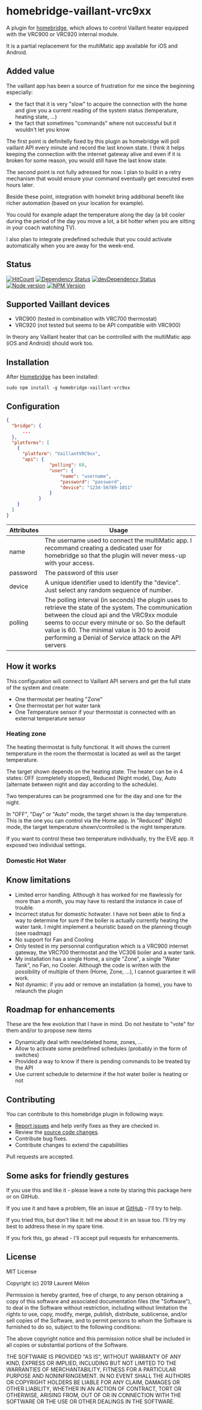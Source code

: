 # homebridge-vaillant-vrc9xx

A plugin for [homebridge](https://github.com/nfarina/homebridge), which allows to control Vaillant heater equipped with the VRC900 or VRC920 internal module.

It is a partial replacement for the multiMatic app available for iOS and Android.

## Added value

The vaillant app has been a source of frustration for me since the beginning especially:

- the fact that it is very "slow" to acquire the connection with the home and give you a current reading of the system status (temperature, heating state, ...)
- the fact that sometimes "commands" where not successful but it wouldn't let you know

The first point is definitelly fixed by this plugin as homebridge will poll vaillant API every minute and record the last known state. I think it helps keeping the connection with the internet gateway alive and even if it is broken for some reason, you would still have the last know state.

The second point is not fully adressed for now. I plan to build in a retry mechanism that would ensure your command eventually get executed even hours later.

Beside these point, integration with homekit bring additional benefit like richer automation (based on your location for example).

You could for example adapt the temperature along the day (a bit cooler during the period of the day you move a lot, a bit hotter when you are sitting in your coach watching TV).

I also plan to integrate predefined schedule that you could activate automatically when you are away for the week-end.

## Status

[![HitCount](http://hits.dwyl.io/lmelon/homebridge-vaillant-vrc9xx.svg)](https://github.com/lmelon/homebridge-vaillant-vrc9xx)
[![Dependency Status](https://img.shields.io/david/lmelon/homebridge-vaillant-vrc9xx.svg?style=flat-square)](https://david-dm.org/lmelon/homebridge-vaillant-vrc9xx)
[![devDependency Status](https://img.shields.io/david/dev/lmelon/homebridge-vaillant-vrc9xx.svg?style=flat-square)](https://david-dm.org/lmelon/homebridge-vaillant-vrc9xx#info=devDependencies)
[![Node version](https://img.shields.io/node/v/homebridge-vaillant-vrc9xx.svg?style=flat)](http://nodejs.org/download/)
[![NPM Version](https://badge.fury.io/js/homebridge-vaillant-vrc9xx.svg?style=flat)](https://npmjs.org/package/homebridge-vaillant-vrc9xx)

## Supported Vaillant devices

- VRC900 (tested in combination with VRC700 thermostat)
- VRC920 (not tested but seems to be API compatible with VRC900)

In theory any Vaillant heater that can be controlled with the multiMatic app (iOS and Android) should work too.

## Installation

After [Homebridge](https://github.com/nfarina/homebridge) has been installed:

 ```sudo npm install -g homebridge-vaillant-vrc9xx```

## Configuration

```json
{
  "bridge": {
      ...
  },
  "platforms": [
    {
      "platform": "VaillantVRC9xx",
      "api": {
                "polling": 60,
                "user": {
                    "name": "username",
                    "password": "password",
                    "device": "1234-56789-1011"
                }
            }
    }
  ]
}
```

| Attributes | Usage |
|------------|-------|
| name | The username used to connect the multiMatic app. I recommand creating a dedicated user for homebridge so that the plugin will never mess-up with your access. |
| password | The password of this user |
| device   | A unique identifier used to identify the "device". Just select any random sequence of number. |
| polling | The polling interval (in seconds) the plugin uses to retrieve the state of the system. The communication between the cloud api and the VRC9xx module seems to occur every minute or so. So the default value is 60. The minimal value is 30 to avoid performing a Denial of Service attack on the API servers |

## How it works

This configuration will connect to Vaillant API servers and get the full state of the system and create:

- One thermostat per heating "Zone"
- One thermostat per hot water tank
- One Temperature sensor if your thermostat is connected with an external temperature sensor

### Heating zone

The heating thermostat is fully functional. It will shows the current temperature in the room the thermostat is located as well as the target temperature.

The target shown depends on the heating state. The heater can be in 4 states: OFF (completelly stopped), Reduced (Night mode), Day, Auto (alternate between night and day according to the schedule).

Two temperatures can be programmed one for the day and one for the night.

In "OFF", "Day" or "Auto" mode, the target shown is the day temperature. This is the one you can control via the Home app.
In "Reduced" (Night) mode, the target temperature shown/controlled is the night temperature.

If you want to control these two temperature individually, try the EVE app. It exposed two individual settings.

### Domestic Hot Water




## Know limitations

- Limited error handling. Although it has worked for me flawlessly for more than a month, you may have to restard the instance in case of trouble.
- Incorrect status for domestic hotwater. I have not been able to find a way to determine for sure if the boiler is actually currently heating the water tank. I might implement a heuristic based on the planning though (see roadmap)
- No support for Fan and Cooling
- Only tested in my personnal configuration which is a VRC900 internet gateway, the VRC700 thermostat and the VC306 boiler and a water tank. 
- My installation has a single Home, a single "Zone", a single "Water Tank", no Fan, no Cooler. Although the code is written with the possibility of multiple of them (Home, Zone, ...), I cannot guarantee it will work.
- Not dynamic: if you add or remove an installation (a home), you have to relaunch the plugin

## Roadmap for enhancements

These are the few evolution that I have in mind. Do not hesitate to "vote" for them and/or to propose new items

- Dynamically deal with new/deleted home, zones, ...
- Allow to activate some predefined schedules (probably in the form of switches)
- Provided a way to know if there is pending commands to be treated by the API
- Use current schedule to determine if the hot water boiler is heating or not

## Contributing

You can contribute to this homebridge plugin in following ways:

- [Report issues](https://github.com/lmelon/homebridge-vaillant-vrc9xx/issues) and help verify fixes as they are checked in.
- Review the [source code changes](https://github.com/lmelon/homebridge-vaillant-vrc9xx/pulls).
- Contribute bug fixes.
- Contribute changes to extend the capabilities

Pull requests are accepted.

## Some asks for friendly gestures

If you use this and like it - please leave a note by staring this package here or on GitHub.

If you use it and have a problem, file an issue at [GitHub](https://github.com/grover/homebridge-vaillant-vrc9xx/issues) - I'll try to help.

If you tried this, but don't like it: tell me about it in an issue too. I'll try my best to address these in my spare time.

If you fork this, go ahead - I'll accept pull requests for enhancements.

## License

MIT License

Copyright (c) 2019 Laurent Mélon

Permission is hereby granted, free of charge, to any person obtaining a copy
of this software and associated documentation files (the "Software"), to deal
in the Software without restriction, including without limitation the rights
to use, copy, modify, merge, publish, distribute, sublicense, and/or sell
copies of the Software, and to permit persons to whom the Software is
furnished to do so, subject to the following conditions:

The above copyright notice and this permission notice shall be included in all
copies or substantial portions of the Software.

THE SOFTWARE IS PROVIDED "AS IS", WITHOUT WARRANTY OF ANY KIND, EXPRESS OR
IMPLIED, INCLUDING BUT NOT LIMITED TO THE WARRANTIES OF MERCHANTABILITY,
FITNESS FOR A PARTICULAR PURPOSE AND NONINFRINGEMENT. IN NO EVENT SHALL THE
AUTHORS OR COPYRIGHT HOLDERS BE LIABLE FOR ANY CLAIM, DAMAGES OR OTHER
LIABILITY, WHETHER IN AN ACTION OF CONTRACT, TORT OR OTHERWISE, ARISING FROM,
OUT OF OR IN CONNECTION WITH THE SOFTWARE OR THE USE OR OTHER DEALINGS IN THE
SOFTWARE.
